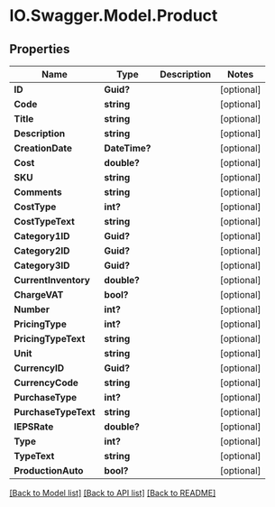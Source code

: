 # IO.Swagger.Model.Product
## Properties

Name | Type | Description | Notes
------------ | ------------- | ------------- | -------------
**ID** | **Guid?** |  | [optional] 
**Code** | **string** |  | [optional] 
**Title** | **string** |  | [optional] 
**Description** | **string** |  | [optional] 
**CreationDate** | **DateTime?** |  | [optional] 
**Cost** | **double?** |  | [optional] 
**SKU** | **string** |  | [optional] 
**Comments** | **string** |  | [optional] 
**CostType** | **int?** |  | [optional] 
**CostTypeText** | **string** |  | [optional] 
**Category1ID** | **Guid?** |  | [optional] 
**Category2ID** | **Guid?** |  | [optional] 
**Category3ID** | **Guid?** |  | [optional] 
**CurrentInventory** | **double?** |  | [optional] 
**ChargeVAT** | **bool?** |  | [optional] 
**Number** | **int?** |  | [optional] 
**PricingType** | **int?** |  | [optional] 
**PricingTypeText** | **string** |  | [optional] 
**Unit** | **string** |  | [optional] 
**CurrencyID** | **Guid?** |  | [optional] 
**CurrencyCode** | **string** |  | [optional] 
**PurchaseType** | **int?** |  | [optional] 
**PurchaseTypeText** | **string** |  | [optional] 
**IEPSRate** | **double?** |  | [optional] 
**Type** | **int?** |  | [optional] 
**TypeText** | **string** |  | [optional] 
**ProductionAuto** | **bool?** |  | [optional] 

[[Back to Model list]](../README.md#documentation-for-models) [[Back to API list]](../README.md#documentation-for-api-endpoints) [[Back to README]](../README.md)

